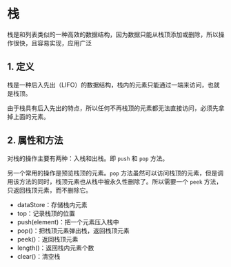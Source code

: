 # 栈
栈是和列表类似的一种高效的数据结构，因为数据只能从栈顶添加或删除，所以操作很快，且容易实现，应用广泛

## 1. 定义
栈是一种后入先出（LIFO）的数据结构，栈内的元素只能通过一端来访问，也就是栈顶。

由于栈具有后入先出的特点，所以任何不再栈顶的元素都无法直接访问，必须先拿掉上面的元素。

## 2. 属性和方法
对栈的操作主要有两种：入栈和出栈。即 `push` 和 `pop` 方法。

另一个常用的操作是预览栈顶的元素。`pop` 方法虽然可以访问栈顶的元素，但是调用该方法的同时，栈顶元素也从栈中被永久性删除了。所以需要一个 `peek` 方法，只返回栈顶元素，而不删除它。

- dataStore：存储栈内元素
- top：记录栈顶的位置
- push(element)：把一个元素压入栈中
- pop()：把栈顶元素弹出栈，返回栈顶元素
- peek()：返回栈顶元素
- length()：返回栈内元素个数
- clear()：清空栈